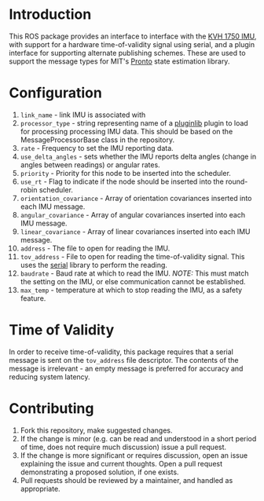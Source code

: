 # Introduction

This ROS package provides an interface to interface with the [KVH 1750 IMU](http://www.kvh.com/Military-and-Government/Gyros-and-Inertial-Systems-and-Compasses/Gyros-and-IMUs-and-INS/IMUs/1750-IMU.aspx), with support for a hardware time-of-validity signal using serial, and a plugin interface for supporting alternate publishing schemes. These are used to support the message types for MIT's [Pronto](https://github.com/ipab-slmc/pronto-distro) state estimation library.

# Configuration

1. `link_name` - link IMU is associated with
2. `processor_type` - string representing name of a [pluginlib](http://wiki.ros.org/pluginlib) plugin to load for processing processing IMU data. This should be based on the MessageProcessorBase class in the repository.
3. `rate` - Frequency to set the IMU reporting data.
4. `use_delta_angles` - sets whether the IMU reports delta angles (change in angles between readings) or angular rates.
5. `priority` - Priority for this node to be inserted into the scheduler.
6. `use_rt` - Flag to indicate if the node should be inserted into the round-robin scheduler.
7. `orientation_covariance` - Array of orientation covariances inserted into each IMU message.
8. `angular_covariance` - Array of angular covariances inserted into each IMU message.
9. `linear_covariance` - Array of linear covariances inserted into each IMU message.
10. `address` - The file to open for reading the IMU.
11. `tov_address` - File to open for reading the time-of-validity signal. This uses the [serial](http://wiki.ros.org/serial) library to perform the reading.
12. `baudrate` - Baud rate at which to read the IMU. *NOTE:* This must match the setting on the IMU, or else communication cannot be established.
13. `max_temp` - temperature at which to stop reading the IMU, as a safety feature.

# Time of Validity

In order to receive time-of-validity, this package requires that a serial message is sent on the `tov_address` file descriptor. The contents of the message is irrelevant - an empty message is preferred for accuracy and reducing system latency.

# Contributing

1. Fork this repository, make suggested changes.
2. If the change is minor (e.g. can be read and understood in a short period of time, does not require much discussion) issue a pull request.
3. If the change is more significant or requires discussion, open an issue explaining the issue and current thoughts. Open a pull request demonstrating a proposed solution, if one exists.
4. Pull requests should be reviewed by a maintainer, and handled as appropriate.
